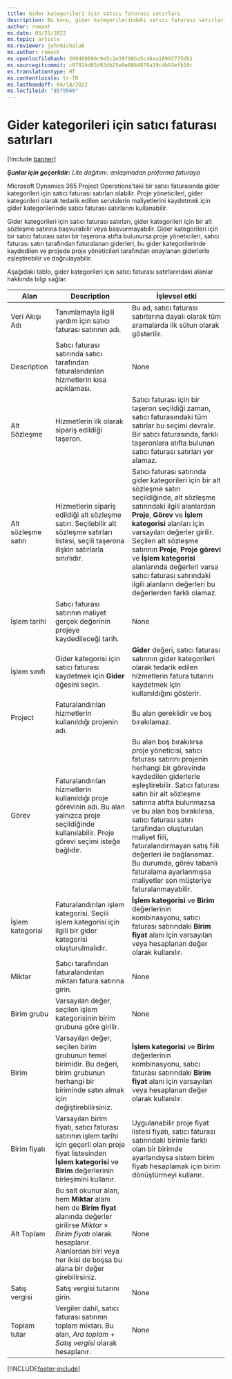 ```yaml
---
title: Gider kategorileri için satıcı faturası satırları
description: Bu konu, gider kategorilerindeki satıcı faturası satırlarının nasıl kaydedileceğini açıklar.
author: rumant
ms.date: 03/25/2022
ms.topic: article
ms.reviewer: johnmichalak
ms.author: rumant
ms.openlocfilehash: 209460680c9e5c2e39f98ba5c48aa18992775db1
ms.sourcegitcommit: c0792bd65d92db25e0e8864879a19c4b93efb10c
ms.translationtype: HT
ms.contentlocale: tr-TR
ms.lasthandoff: 04/14/2022
ms.locfileid: "8579560"
---
```

# <a name="vendor-invoice-lines-for-expense-categories"></a>Gider kategorileri için satıcı faturası satırları

[!include [banner](../../includes/dataverse-preview.md)]

_**Şunlar için geçerlidir:** Lite dağıtımı: anlaşmadan proforma faturaya_

Microsoft Dynamics 365 Project Operations'taki bir satıcı faturasında gider kategorileri için satıcı faturası satırları olabilir. Proje yöneticileri, gider kategorileri olarak tedarik edilen servislerin maliyetlerini kaydetmek için gider kategorilerinde satıcı faturası satırlarını kullanabilir.

Gider kategorileri için satıcı faturası satırları, gider kategorileri için bir alt sözleşme satırına başvurabilir veya başvurmayabilir. Gider kategorileri için bir satıcı faturası satırı bir taşerona atıfta bulunursa proje yöneticileri, satıcı faturası satırı tarafından faturalanan giderleri, bu gider kategorilerinde kaydedilen ve projede proje yöneticileri tarafından onaylanan giderlerle eşleştirebilir ve doğrulayabilir.

Aşağıdaki tablo, gider kategorileri için satıcı faturası satırlarındaki alanlar hakkında bilgi sağlar.

| Alan | Description | İşlevsel etki |
| --- | --- | --- |
| Veri Akışı Adı | Tanımlamayla ilgili yardım için satıcı faturası satırının adı. | Bu ad, satıcı faturası satırlarına dayalı olarak tüm aramalarda ilk sütun olarak gösterilir. |
| Description | Satıcı faturası satırında satıcı tarafından faturalandırılan hizmetlerin kısa açıklaması. | None |
| Alt Sözleşme | Hizmetlerin ilk olarak sipariş edildiği taşeron. | Satıcı faturası için bir taşeron seçildiği zaman, satıcı faturasındaki tüm satırlar bu seçimi devralır. Bir satıcı faturasında, farklı taşeronlara atıfta bulunan satıcı faturası satırları yer alamaz. |
| Alt sözleşme satırı | Hizmetlerin sipariş edildiği alt sözleşme satırı. Seçilebilir alt sözleşme satırları listesi, seçili taşerona ilişkin satırlarla sınırlıdır. | Satıcı faturası satırında gider kategorileri için bir alt sözleşme satırı seçildiğinde, alt sözleşme satırındaki ilgili alanlardan **Proje**, **Görev** ve **İşlem kategorisi** alanları için varsayılan değerler girilir. Seçilen alt sözleşme satırının **Proje**, **Proje görevi** ve **İşlem kategorisi** alanlarında değerleri varsa satıcı faturası satırındaki ilgili alanların değerleri bu değerlerden farklı olamaz. |
| İşlem tarihi | Satıcı faturası satırının maliyet gerçek değerinin projeye kaydedileceği tarih. |None |
| İşlem sınıfı | Gider kategorisi için satıcı faturası kaydetmek için **Gider** öğesini seçin. | **Gider** değeri, satıcı faturası satırının gider kategorileri olarak tedarik edilen hizmetlerin fatura tutarını kaydetmek için kullanıldığını gösterir. |
| Project | Faturalandırılan hizmetlerin kullanıldığı projenin adı. | Bu alan gereklidir ve boş bırakılamaz. |
| Görev | Faturalandırılan hizmetlerin kullanıldığı proje görevinin adı. Bu alan yalnızca proje seçildiğinde kullanılabilir. Proje görevi seçimi isteğe bağlıdır. | Bu alan boş bırakılırsa proje yöneticisi, satıcı faturası satırını projenin herhangi bir görevinde kaydedilen giderlerle eşleştirebilir. Satıcı faturası satırı bir alt sözleşme satırına atıfta bulunmazsa ve bu alan boş bırakılırsa, satıcı faturası satırı tarafından oluşturulan maliyet fiili, faturalandırmayan satış fiili değerleri ile bağlanamaz. Bu durumda, görev tabanlı faturalama ayarlanmışsa maliyetler son müşteriye faturalanmayabilir. |
| İşlem kategorisi | Faturalandırılan işlem kategorisi. Seçili işlem kategorisi için ilgili bir gider kategorisi oluşturulmalıdır. | **İşlem kategorisi** ve **Birim** değerlerinin kombinasyonu, satıcı faturası satırındaki **Birim fiyat** alanı için varsayılan veya hesaplanan değer olarak kullanılır. |
| Miktar | Satıcı tarafından faturalandırılan miktarı fatura satırına girin. |None|
| Birim grubu | Varsayılan değer, seçilen işlem kategorisinin birim grubuna göre girilir. | None |
| Birim | Varsayılan değer, seçilen birim grubunun temel birimidir. Bu değeri, birim grubunun herhangi bir biriminde satın almak için değiştirebilirsiniz. | **İşlem kategorisi** ve **Birim** değerlerinin kombinasyonu, satıcı faturası satırındaki **Birim fiyat** alanı için varsayılan veya hesaplanan değer olarak kullanılır. |
| Birim fiyatı | Varsayılan birim fiyatı, satıcı faturası satırının işlem tarihi için geçerli olan proje fiyat listesinden **İşlem kategorisi** ve **Birim** değerlerinin birleşimini kullanır. | Uygulanabilir proje fiyat listesi fiyatı, satıcı faturası satırındaki birimle farklı olan bir birimde ayarlandıysa sistem birim fiyatı hesaplamak için birim dönüştürmeyi kullanır. |
| Alt Toplam | Bu salt okunur alan, hem **Miktar** alanı hem de **Birim fiyat** alanında değerler girilirse *Miktar* &times; *Birim fiyatı* olarak hesaplanır. Alanlardan biri veya her ikisi de boşsa bu alana bir değer girebilirsiniz.| None |
| Satış vergisi | Satış vergisi tutarını girin. | None |
| Toplam tutar | Vergiler dahil, satıcı faturası satırının toplam miktarı. Bu alan, *Ara toplam* + *Satış vergisi* olarak hesaplanır. | None |

[!INCLUDE[footer-include](../../includes/footer-banner.md)]
